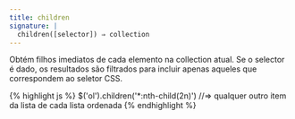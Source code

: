 ```yaml
---
title: children
signature: |
  children([selector]) ⇒ collection
---
```


Obtém filhos imediatos de cada elemento na collection atual. Se o selector é dado,
os resultados são filtrados para incluir apenas aqueles que correspondem ao seletor CSS.

{% highlight js %}
$('ol').children('*:nth-child(2n)')
//=> qualquer outro item da lista de cada lista ordenada
{% endhighlight %}

